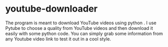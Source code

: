 # youtube-downloader
The program is meant to download YouTube videos using python . I use Pytube to choose a quality from
YouTube videos and then download it easily with some python code. 
You can simply grab some information from any Youtube video link to test it out in a cool style.

